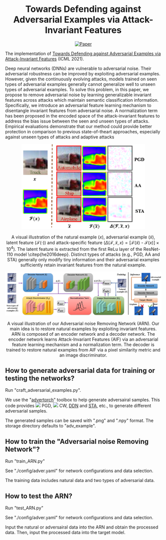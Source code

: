 <div align="center">   
  
# Towards Defending against Adversarial Examples via Attack-Invariant Features
[![Paper](https://img.shields.io/badge/paper-ICML-green)](http://proceedings.mlr.press/v139/zhou21e/zhou21e.pdf)

</div>

The implementation of [Towards Defending against Adversarial Examples via Attack-Invariant Features](http://proceedings.mlr.press/v139/zhou21e/zhou21e.pdf) (ICML 2021).

Deep neural networks (DNNs) are vulnerable to adversarial noise. Their adversarial robustness can be improved by exploiting adversarial examples. However, given the continuously evolving attacks, models trained on seen types of adversarial examples generally cannot generalize well to unseen types of adversarial examples. To solve this problem, in this paper, we propose to remove adversarial noise by learning generalizable invariant features across attacks which maintain semantic classification information. Specifically, we introduce an adversarial feature learning mechanism to disentangle invariant features from adversarial noise. A normalization term has been proposed in the encoded space of the attack-invariant features to address the bias issue between the seen and unseen types of attacks. Empirical evaluations demonstrate that our method could provide better protection in comparison to previous state-of-theart approaches, especially against unseen types of attacks and adaptive attacks


<p float="left" align="center">
<img src="arch.png" width="400" /> 
<figcaption align="center">
  
A visual illustration of the natural example ($x$), adversarial example ($\tilde{x}$), latent feature ($\mathcal{F}(\cdot)$) and attack-specific feature ($\Delta(\mathcal{F},\tilde{x},x)=[\mathcal{F}(\tilde{x})\text{ - }\mathcal{F}(x)]\times10^{4}$). The latent feature is extracted from the first ReLu layer of the ResNet-110 model \citep{he2016deep}. Distinct types of attacks (e.g., PGD, AA and STA) generally only modify tiny information and their adversarial examples sufficiently retain invariant features from the natural example.
</figcaption>
</p>


<p float="left" align="center">
<img src="method.png" width="800" /> 
<figcaption align="center">
A visual illustration of our Adversarial noise Removing Network (ARN). Our main idea is to restore natural examples by exploiting invariant features. ARN is composed of an encoder network and a decoder network. The encoder network learns Attack-Invariant Features (AIF) via an adversarial feature learning mechanism and a normalization term. The decoder is trained to restore natural examples from AIF via a pixel similarity metric and an image discriminator.
</figcaption>
</p>



## How to generate adversarial data for training or testing the networks?
Run "craft_adversarial_examples.py".

We use the "[advertorch](https://github.com/BorealisAI/advertorch)" toolbox to help generate adversairal samples. This code provides ![](http://latex.codecogs.com/svg.latex?L_{\infty}) PGD, ![](http://latex.codecogs.com/svg.latex?L_{2}) CW, [DDN](https://arxiv.org/abs/1811.09600) and [STA](https://openreview.net/forum?id=HyydRMZC-), etc., to generate different adversarial samples.

The generated samples can be saved with ".png" and ".npy" format. The storage directory defaults to "adv_example".

## How to train the "Adversarial noise Removing Network"?
Run "train_ARN.py"

See "./config/adver.yaml" for network configurations and data selection. 

The training data includes natural data and two types of adversarial data.

## How to test the ARN?
Run "test_ARN.py"

See "./config/adver.yaml" for network configurations and data selection.

Input the natural or adversairal data into the ARN and obtain the processed data. Then, input the processed data into the target model.
